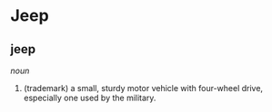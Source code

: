 # Jeep

## jeep

_noun_

1. (trademark) a small, sturdy motor vehicle with four-wheel drive, especially one used by the military.
